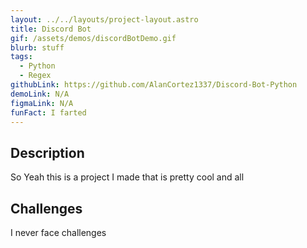 ```yaml
---
layout: ../../layouts/project-layout.astro
title: Discord Bot
gif: /assets/demos/discordBotDemo.gif
blurb: stuff
tags:
  - Python
  - Regex
githubLink: https://github.com/AlanCortez1337/Discord-Bot-Python
demoLink: N/A
figmaLink: N/A
funFact: I farted
---
```


## Description

So Yeah this is a project I made that is pretty cool and all

## Challenges

I never face challenges
